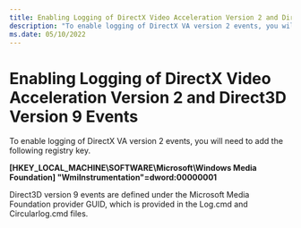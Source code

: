 ```yaml
---
title: Enabling Logging of DirectX Video Acceleration Version 2 and Direct3D Version 9 Events
description: "To enable logging of DirectX VA version 2 events, you will need to add the following registry key."
ms.date: 05/10/2022
---
```


# Enabling Logging of DirectX Video Acceleration Version 2 and Direct3D Version 9 Events

To enable logging of DirectX VA version 2 events, you will need to add the following registry key.


**[HKEY_LOCAL_MACHINE\SOFTWARE\Microsoft\Windows Media Foundation] "WmiInstrumentation"=dword:00000001**


Direct3D version 9 events are defined under the Microsoft Media Foundation provider GUID, which is provided in the Log.cmd and Circularlog.cmd files.